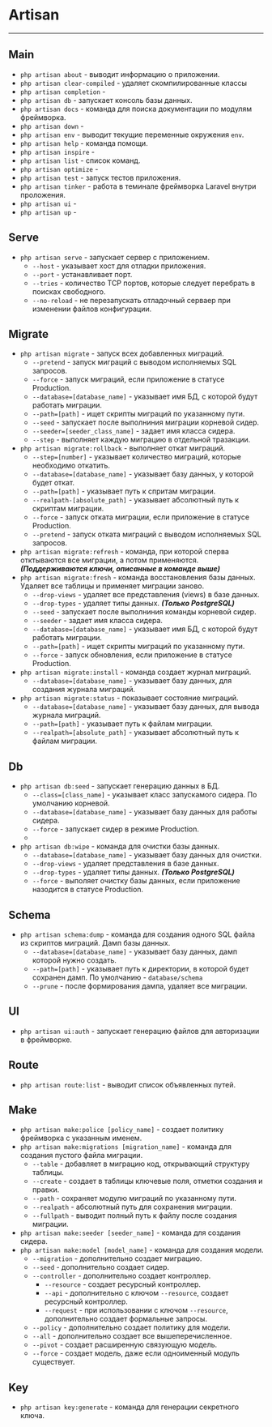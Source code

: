 # Artisan
***
## Main
 - `php artisan about` - выводит информацию о приложении.
 - `php artisan clear-compiled` - удаляет скомпилированные классы
 - `php artisan completion` - 
 - `php artisan db` - запускает консоль базы данных.
 - `php artisan docs` - команда для поиска документации по модулям фреймворка.
 - `php artisan down` - 
 - `php artisan env` - выводит текущие переменные окружения `env`.
 - `php artisan help` - команда помощи.
 - `php artisan inspire` - 
 - `php artisan list` - список команд.
 - `php artisan optimize` - 
 - `php artisan test` - запуск тестов приложения.
 - `php artisan tinker` - работа в теминале фреймворка Laravel внутри проложения.
 - `php artisan ui` - 
 - `php artisan up` - 

## Serve
- `php artisan serve` - запускает сервер с приложением.
	- `--host` - указывает хост для отладки приложения.
	- `--port` - устанавливает порт.
	- `--tries` - количество TCP портов, которые следует перебрать в поисках свободного.
	- `--no-reload` - не перезапускать отладочный серваер при изменении файлов конфигурации.
## Migrate
- `php artisan migrate` - запуск всех добавленных миграций.
	- `--pretend` - запуск миграций с выводом исполняемых SQL запросов.
	- `--force` - запуск миграций, если приложение в статусе Production.
	- `--database=[database_name]` - указывает имя БД, с которой будут работать миграции.
	- `--path=[path]` - ищет скрипты миграций по указанному пути.
	- `--seed` - запускает после выполниния миграции корневой сидер.
	- `--seeder=[seeder_class_name]` - задает имя класса сидера.
	- `--step` - выполняет каждую миграцию в отдельной тразакции.
- `php artisan migrate:rollback` - выполняет откат миграций.
	- `--step=[number]` - указывает количество миграций, которые необходимо откатить.
	- `--database=[database_name]` - указывает базу данных, у которой будет откат.
	- `--path=[path]` - указывает путь к спритам миграции.
	- `--realpath-[absolute_path]` - указывает абсолютный путь к скриптам миграции.
	- `--force` - запуск отката миграции, если приложение в статусе Production.
	- `--pretend` - запуск отката миграций с выводом исполняемых SQL запросов.
- `php artisan migrate:refresh` - команда, при которой сперва отктываются все миграции, а потом применяются. _**(Поддерживаются ключи, описанные в команде выше)**_
- `php artisan migrate:fresh` - команда восстановления базы данных. Удаляет все таблицы и применяет миграции заново.
	- `--drop-views` - удаляет все представления (views) в базе данных.
	- `--drop-types` - удаляет типы данных. _**(Только PostgreSQL)**_
	- `--seed` - запускает после выполниния команды корневой сидер.
	- `--seeder` - задает имя класса сидера.
	- `--database=[database_name]` - указывает имя БД, с которой будут работать миграции.
	- `--path=[path]` - ищет скрипты миграций по указанному пути.
	- `--force` - запуск обновления, если приложение в статусе Production.
- `php artisan migrate:install` - команда создает журнал миграций.
	- `--database=[database_name]` - указывает базу данных, для создания журнала миграций.
- `php artisan migrate:status` - показывает состояние миграций.
	- `--database=[database_name]` - указывает базу данных, для вывода журнала миграций.
	- `--path=[path]` - указывает путь к файлам миграции.
	- `--realpath=[absolute_path]` - указывает абсолютный путь к файлам миграции.
## Db
- `php artisan db:seed` - запускает генерацию данных в БД.
	- `--class=[class_name]` - указывает класс запускамого сидера. По умолчанию корневой.
	- `--database=[database_name]` - указывает базу данных для работы сидера.
	- `--force` - запускает сидер в режиме Production.
	- 
- `php artisan db:wipe` - команда для очистки базы данных.
	- `--database=[database_name]` - указывает базу данных для очистки.
	- `--drop-views` - удаляет представления в базе данных.
	- `--drop-types` - удаляет типы данных. _**(Только PostgreSQL)**_
	- `--force` - выполяет очистку базы данных, если приложение назодится в статусе Production.
## Schema
- `php artisan schema:dump` - команда для создания одного SQL файла из скриптов миграций. Дамп базы данных.
	- `--database=[database_name]` - указывает базу данных, дамп которой нужно создать.
	- `--path=[path]` - указывает путь к директории, в которой будет сохранен дамп. По умолчанию - `database/schema`
	- `--prune` - после формирования дампа, удаляет все миграции.
## UI
- `php artisan ui:auth` - запускает генерацию файлов для авторизации в фреймворке.
## Route
- `php artisan route:list` - выводит список объявленных путей.
## Make
- `php artisan make:police [policy_name]` - создает политику фреймворка с указанным именем.
- `php artisan make:migrations [migration_name]` - команда для создания пустого файла миграции.
	- `--table` - добавляет в миграцию код, открывающий структуру таблицы.
	- `--create` - создает в таблицы ключевые поля, отметки создания и правки.
	- `--path` - сохраняет модулю миграций по указанному пути.
	- `--realpath` - абсолютный путь для сохранения миграции.
	- `--fullpath` - выводит полный путь к файлу после создания миграции.
- `php artisan make:seeder [seeder_name]` - команда для создания сидера.
- `php artisan make:model [model_name]` - команда для создания модели.
	- `--migration` - дополнительно создает миграцию.
	- `--seed` - дополнительно создает сидер.
	- `--controller` - дополнительно создает контроллер.
		- `--resource` - создает ресурсный контроллер.
		- `--api` - дополнительно с ключом `--resource`, создает ресурсный контроллер.
		- `--request` - при использовании с ключом `--resource`, дополнительно создает формальные запросы.
	- `--policy` - дополнительно создает политику для модели.
	- `--all` - дополнительно создает все вышеперечисленное.
	- `--pivot` - создает расширенную связующую модель.
	- `--force` - создает модель, даже если одноименный модуль существует.
## Key
- `php artisan key:generate` - команда для генерации секретного ключа.